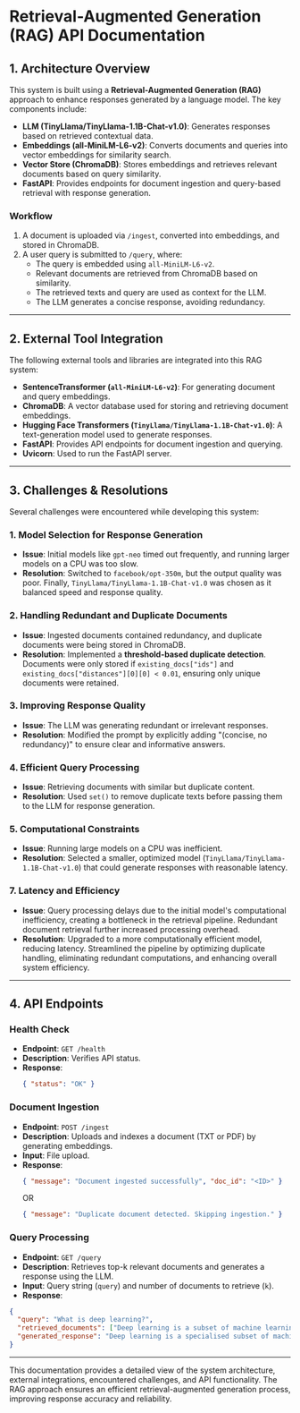 # Retrieval-Augmented Generation (RAG) API Documentation

## 1. Architecture Overview

This system is built using a **Retrieval-Augmented Generation (RAG)** approach to enhance responses generated by a language model. The key components include:

- **LLM (TinyLlama/TinyLlama-1.1B-Chat-v1.0)**: Generates responses based on retrieved contextual data.
- **Embeddings (all-MiniLM-L6-v2)**: Converts documents and queries into vector embeddings for similarity search.
- **Vector Store (ChromaDB)**: Stores embeddings and retrieves relevant documents based on query similarity.
- **FastAPI**: Provides endpoints for document ingestion and query-based retrieval with response generation.

### Workflow

1. A document is uploaded via `/ingest`, converted into embeddings, and stored in ChromaDB.
2. A user query is submitted to `/query`, where:
    - The query is embedded using `all-MiniLM-L6-v2`.
    - Relevant documents are retrieved from ChromaDB based on similarity.
    - The retrieved texts and query are used as context for the LLM.
    - The LLM generates a concise response, avoiding redundancy.

---

## 2. External Tool Integration

The following external tools and libraries are integrated into this RAG system:

- **SentenceTransformer (`all-MiniLM-L6-v2`)**: For generating document and query embeddings.
- **ChromaDB**: A vector database used for storing and retrieving document embeddings.
- **Hugging Face Transformers (`TinyLlama/TinyLlama-1.1B-Chat-v1.0`)**: A text-generation model used to generate responses.
- **FastAPI**: Provides API endpoints for document ingestion and querying.
- **Uvicorn**: Used to run the FastAPI server.

---

## 3. Challenges & Resolutions

Several challenges were encountered while developing this system:

### 1. Model Selection for Response Generation

- **Issue**: Initial models like `gpt-neo` timed out frequently, and running larger models on a CPU was too slow.
- **Resolution**: Switched to `facebook/opt-350m`, but the output quality was poor. Finally, `TinyLlama/TinyLlama-1.1B-Chat-v1.0` was chosen as it balanced speed and response quality.

### 2. Handling Redundant and Duplicate Documents

- **Issue**: Ingested documents contained redundancy, and duplicate documents were being stored in ChromaDB.
- **Resolution**: Implemented a **threshold-based duplicate detection**. Documents were only stored if `existing_docs["ids"]` and `existing_docs["distances"][0][0] < 0.01`, ensuring only unique documents were retained.

### 3. Improving Response Quality

- **Issue**: The LLM was generating redundant or irrelevant responses.
- **Resolution**: Modified the prompt by explicitly adding "(concise, no redundancy)" to ensure clear and informative answers.

### 4. Efficient Query Processing

- **Issue**: Retrieving documents with similar but duplicate content.
- **Resolution**: Used `set()` to remove duplicate texts before passing them to the LLM for response generation.

### 5. Computational Constraints

- **Issue**: Running large models on a CPU was inefficient.
- **Resolution**: Selected a smaller, optimized model (`TinyLlama/TinyLlama-1.1B-Chat-v1.0`) that could generate responses with reasonable latency.

### **7. Latency and Efficiency**

- **Issue**: Query processing delays due to the initial model's computational inefficiency, creating a bottleneck in the retrieval pipeline. Redundant document retrieval further increased processing overhead.  
- **Resolution**: Upgraded to a more computationally efficient model, reducing latency. Streamlined the pipeline by optimizing duplicate handling, eliminating redundant computations, and enhancing overall system efficiency.

---

## 4. API Endpoints

### **Health Check**

- **Endpoint**: `GET /health`
- **Description**: Verifies API status.
- **Response**:
  ```json
  { "status": "OK" }
  ```

### **Document Ingestion**

- **Endpoint**: `POST /ingest`
- **Description**: Uploads and indexes a document (TXT or PDF) by generating embeddings.
- **Input**: File upload.
- **Response**:
  ```json
  { "message": "Document ingested successfully", "doc_id": "<ID>" }
  ```
  OR
  ```json
  { "message": "Duplicate document detected. Skipping ingestion." }
  ```

### **Query Processing**

- **Endpoint**: `GET /query`
- **Description**: Retrieves top-k relevant documents and generates a response using the LLM.
- **Input**: Query string (`query`) and number of documents to retrieve (`k`).
- **Response**:
```json
{
  "query": "What is deep learning?",
  "retrieved_documents": ["Deep learning is a subset of machine learning."],
  "generated_response": "Deep learning is a specialised subset of machine learning focused on neural networks."
}
```

---

This documentation provides a detailed view of the system architecture, external integrations, encountered challenges, and API functionality. The RAG approach ensures an efficient retrieval-augmented generation process, improving response accuracy and reliability.
